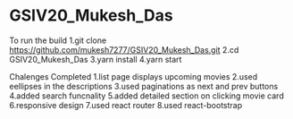 # GSIV20_Mukesh_Das

To run the build
  1.git clone https://github.com/mukesh7277/GSIV20_Mukesh_Das.git
  2.cd GSIV20_Mukesh_Das
  3.yarn install
  4.yarn start

Chalenges Completed
  1.list page displays upcoming movies 
  2.used eellipses in the descriptions
  3.used paginations as next and prev buttons
  4.added search funcnality 
  5.added detailed section on clicking movie card
  6.responsive design
  7.used react router
  8.used react-bootstrap
